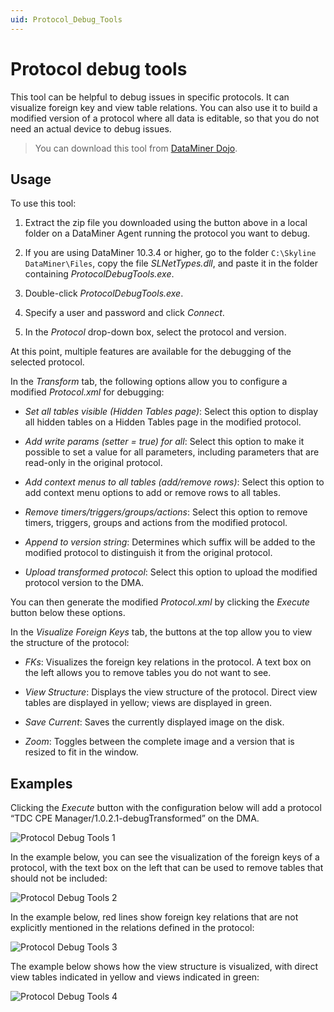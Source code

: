 ```yaml
---
uid: Protocol_Debug_Tools
---
```


# Protocol debug tools

This tool can be helpful to debug issues in specific protocols. It can visualize foreign key and view table relations. You can also use it to build a modified version of a protocol where all data is editable, so that you do not need an actual device to debug issues.

> You can download this tool from [DataMiner Dojo](https://community.dataminer.services/download/protocol-debug-tools/).

## Usage

To use this tool:

1. Extract the zip file you downloaded using the button above in a local folder on a DataMiner Agent running the protocol you want to debug.

1. If you are using DataMiner 10.3.4 or higher, go to the folder `C:\Skyline DataMiner\Files`, copy the file *SLNetTypes.dll*, and paste it in the folder containing *ProtocolDebugTools.exe*.

1. Double-click *ProtocolDebugTools.exe*.

1. Specify a user and password and click *Connect*.

1. In the *Protocol* drop-down box, select the protocol and version.

At this point, multiple features are available for the debugging of the selected protocol.

In the *Transform* tab, the following options allow you to configure a modified *Protocol.xml* for debugging:

- *Set all tables visible (Hidden Tables page)*: Select this option to display all hidden tables on a Hidden Tables page in the modified protocol.

- *Add write params (setter = true) for all*: Select this option to make it possible to set a value for all parameters, including parameters that are read-only in the original protocol.

- *Add context menus to all tables (add/remove rows)*: Select this option to add context menu options to add or remove rows to all tables.

- *Remove timers/triggers/groups/actions*: Select this option to remove timers, triggers, groups and actions from the modified protocol.

- *Append to version string*: Determines which suffix will be added to the modified protocol to distinguish it from the original protocol.

- *Upload transformed protocol*: Select this option to upload the modified protocol version to the DMA.

You can then generate the modified *Protocol.xml* by clicking the *Execute* button below these options.

In the *Visualize Foreign Keys* tab, the buttons at the top allow you to view the structure of the protocol:

- *FKs*: Visualizes the foreign key relations in the protocol. A text box on the left allows you to remove tables you do not want to see.

- *View Structure*: Displays the view structure of the protocol. Direct view tables are displayed in yellow; views are displayed in green.

- *Save Current*: Saves the currently displayed image on the disk.

- *Zoom*: Toggles between the complete image and a version that is resized to fit in the window.

## Examples

Clicking the *Execute* button with the configuration below will add a protocol “TDC CPE Manager/1.0.2.1-debugTransformed” on the DMA.

![Protocol Debug Tools 1](~/user-guide/images/Protocol_Debug_Tools1.png)

In the example below, you can see the visualization of the foreign keys of a protocol, with the text box on the left that can be used to remove tables that should not be included:

![Protocol Debug Tools 2](~/user-guide/images/Protocol_Debug_Tools2.png)

In the example below, red lines show foreign key relations that are not explicitly mentioned in the relations defined in the protocol:

![Protocol Debug Tools 3](~/user-guide/images/Protocol_Debug_Tools3.png)

The example below shows how the view structure is visualized, with direct view tables indicated in yellow and views indicated in green:

![Protocol Debug Tools 4](~/user-guide/images/Protocol_Debug_Tools4.png)
